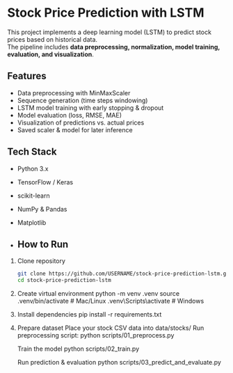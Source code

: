 # Stock Price Prediction with LSTM

This project implements a deep learning model (LSTM) to predict stock prices based on historical data.  
The pipeline includes **data preprocessing, normalization, model training, evaluation, and visualization**.

## Features
- Data preprocessing with MinMaxScaler
- Sequence generation (time steps windowing)
- LSTM model training with early stopping & dropout
- Model evaluation (loss, RMSE, MAE)
- Visualization of predictions vs. actual prices
- Saved scaler & model for later inference

## Tech Stack
- Python 3.x
- TensorFlow / Keras
- scikit-learn
- NumPy & Pandas
- Matplotlib

- ## How to Run

1. Clone repository
   ```bash
   git clone https://github.com/USERNAME/stock-price-prediction-lstm.git
   cd stock-price-prediction-lstm

2. Create virtual environment
   python -m venv .venv
   source .venv/bin/activate  # Mac/Linux
   .venv\Scripts\activate     # Windows

3. Install dependencies
   pip install -r requirements.txt

4. Prepare dataset
    Place your stock CSV data into data/stocks/
    Run preprocessing script:
    python scripts/01_preprocess.py
    
    Train the model
    python scripts/02_train.py
    
    Run prediction & evaluation
    python scripts/03_predict_and_evaluate.py
   ```
